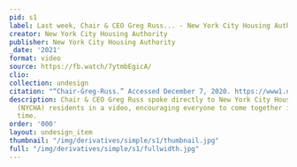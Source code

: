 ```yaml
---
pid: s1
label: Last week, Chair & CEO Greg Russ... - New York City Housing Authority (NYCHA)
creator: New York City Housing Authority
publisher: New York City Housing Authority
_date: '2021'
format: video
source: https://fb.watch/7ytmbEgicA/
clio:
collection: undesign
citation: "“Chair-Greg-Russ.” Accessed December 7, 2020. https://www1.nyc.gov/site/nycha/about/board-members/chair-greg-russ.page."
description: Chair & CEO Greg Russ spoke directly to New York City Housing Authority
  (NYCHA) residents in a video, encouraging everyone to come together in this challenging
  time.
order: '000'
layout: undesign_item
thumbnail: "/img/derivatives/simple/s1/thumbnail.jpg"
full: "/img/derivatives/simple/s1/fullwidth.jpg"
---
```

